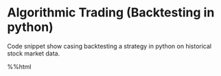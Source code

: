 # Algorithmic Trading (Backtesting in python)
Code snippet show casing backtesting a strategy in python on historical stock market data.

%%html
<a href="https://github.com/karthikramx/Algorithmic-Trading-Backtesting-python-example/blob/main/Algorithmic%20Trading%E2%80%8A-%E2%80%8ABacktesting%20a%20strategy%20in%20python.ipynb"></a>
